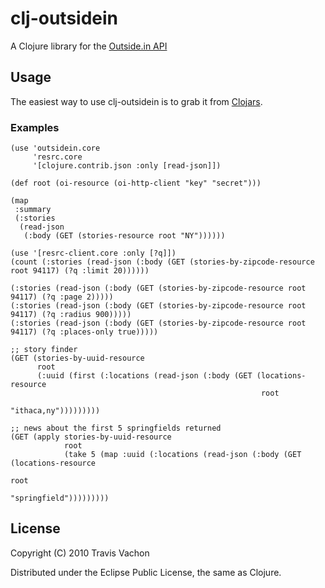 # clj-outsidein

A Clojure library for the [Outside.in API](http://developers.outside.in/)

## Usage

The easiest way to use clj-outsidein is to grab it from
[Clojars](http://clojars.org/clj-outsidein).

### Examples


    (use 'outsidein.core
         'resrc.core
         '[clojure.contrib.json :only [read-json]])

    (def root (oi-resource (oi-http-client "key" "secret")))

    (map
     :summary
     (:stories
      (read-json
       (:body (GET (stories-resource root "NY"))))))

    (use '[resrc-client.core :only [?q]])
    (count (:stories (read-json (:body (GET (stories-by-zipcode-resource root 94117) (?q :limit 20))))))

    (:stories (read-json (:body (GET (stories-by-zipcode-resource root 94117) (?q :page 2)))))
    (:stories (read-json (:body (GET (stories-by-zipcode-resource root 94117) (?q :radius 900)))))
    (:stories (read-json (:body (GET (stories-by-zipcode-resource root 94117) (?q :places-only true)))))

    ;; story finder
    (GET (stories-by-uuid-resource
          root
          (:uuid (first (:locations (read-json (:body (GET (locations-resource
                                                            root
                                                            "ithaca,ny")))))))))

    ;; news about the first 5 springfields returned
    (GET (apply stories-by-uuid-resource
                root
                (take 5 (map :uuid (:locations (read-json (:body (GET (locations-resource
                                                                       root
                                                                       "springfield")))))))))


## License

Copyright (C) 2010 Travis Vachon

Distributed under the Eclipse Public License, the same as Clojure.

